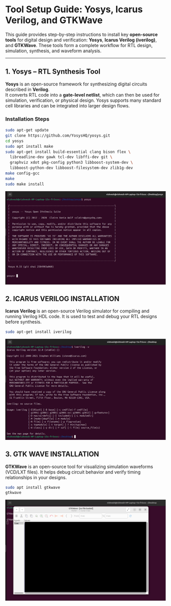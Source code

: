 # Tool Setup Guide: Yosys, Icarus Verilog, and GTKWave

This guide provides step-by-step instructions to install key **open-source tools** for digital design and verification: **Yosys**, **Icarus Verilog (iverilog)**, and **GTKWave**. These tools form a complete workflow for RTL design, simulation, synthesis, and waveform analysis.

---

## 1. Yosys – RTL Synthesis Tool

**Yosys** is an open-source framework for synthesizing digital circuits described in **Verilog**.  
It converts RTL code into a **gate-level netlist**, which can then be used for simulation, verification, or physical design. Yosys supports many standard cell libraries and can be integrated into larger design flows.

### Installation Steps

```bash
sudo apt-get update
git clone https://github.com/YosysHQ/yosys.git
cd yosys
sudo apt install make
sudo apt-get install build-essential clang bison flex \
  libreadline-dev gawk tcl-dev libffi-dev git \
  graphviz xdot pkg-config python3 libboost-system-dev \
  libboost-python-dev libboost-filesystem-dev zlib1g-dev
make config-gcc
make
sudo make install

```
![image alt](screenshots/yosy_installation.png)

## 2. ICARUS VERILOG INSTALLATION
**Icarus Verilog** is an open-source Verilog simulator for compiling and running Verilog HDL code.
It is used to test and debug your RTL designs before synthesis.
```bash
sudo apt-get install iverilog

```
![image alt](screenshots/icarus_verilog.png)

## 3. GTK WAVE INSTALLATION
**GTKWave** is an open-source tool for visualizing simulation waveforms (VCD/LXT files).
It helps debug circuit behavior and verify timing relationships in your designs.
```bash
sudo apt install gtkwave
gtkwave

```
![image alt](screenshots/gtkwave.png)